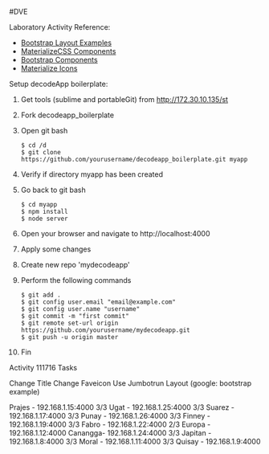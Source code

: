 #DVE

Laboratory Activity Reference:

* [Bootstrap Layout Examples](http://v4-alpha.getbootstrap.com/examples)
* [MaterializeCSS Components](http://materializecss.com/)
* [Bootstrap Components](http://getbootstrap.com/components)
* [Materialize Icons](http://materializecss.com/icons.html)


Setup decodeApp boilerplate:

1. Get tools (sublime and portableGit) from http://172.30.10.135/st
2. Fork decodeapp_boilerplate
3. Open git bash
   
   ```
   $ cd /d
   $ git clone   https://github.com/yourusername/decodeapp_boilerplate.git myapp
   ```
   
4. Verify if directory myapp has been created
5. Go back to git bash
   
   ```
   $ cd myapp
   $ npm install
   $ node server
   ```
   
6. Open your browser and navigate to http://localhost:4000
7. Apply some changes
8. Create new repo 'mydecodeapp'
9. Perform the following commands

	```
	$ git add .
	$ git config user.email "email@example.com"
	$ git config user.name "username"
	$ git commit -m "first commit"
	$ git remote set-url origin https://github.com/yourusername/mydecodeapp.git
	$ git push -u origin master
	```
	
10. Fin

Activity 111716 Tasks

Change Title
Change Faveicon
Use Jumbotrun Layout (google: bootstrap example)

Prajes 	- 192.168.1.15:4000 3/3
Ugat	- 192.168.1.25:4000 3/3	
Suarez	- 192.168.1.17:4000 3/3
Punay	- 192.168.1.26:4000 3/3
Finney	- 192.168.1.19:4000 3/3
Fabro	- 192.168.1.22:4000 2/3
Europa  - 192.168.1.12:4000
Canangga- 192.168.1.24:4000 3/3
Japitan - 192.168.1.8:4000 3/3
Moral   - 192.168.1.11:4000 3/3
Quisay   - 192.168.1.9:4000
